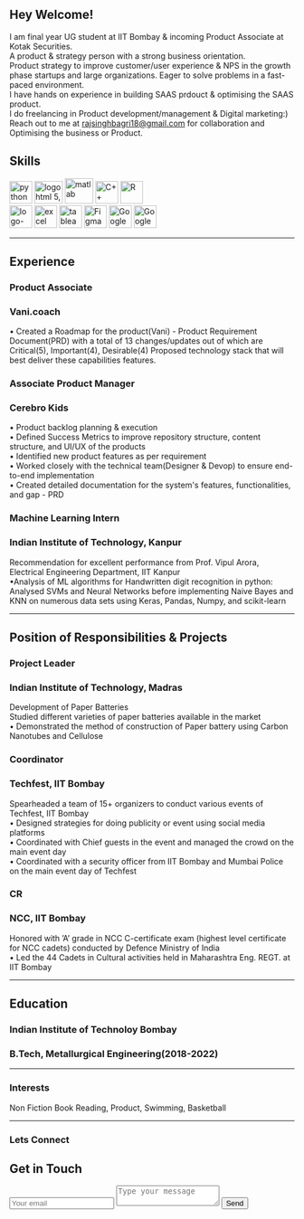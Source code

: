 ## Hey Welcome!

I am final year UG student at IIT Bombay & incoming Product Associate at Kotak Securities.
<br>
A product & strategy person with a strong business orientation.
<br>
Product strategy to improve customer/user experience & NPS in the growth phase startups and large organizations. Eager to solve problems in a fast-paced environment. 
<br>
I have hands on experience in building SAAS prdouct & optimising the SAAS product.
<br>
I do freelancing in Product development/management & Digital marketing:) Reach out to me at rajsinghbagri18@gmail.com for collaboration and Optimising the business or Product.




## Skills

<p align = 'left'>
  <img src='https://www.python.org/static/community_logos/python-logo-master-v3-TM.png' alt ='python' height='40' width='auto'>
  <img src="https://www.freepnglogos.com/uploads/javascript/logo-html-5-css-javascript-source-code-for-the-taking-23.png" width="50" height='40' alt="logo html 5, css, javascript source code for the taking">
  <img src= 'https://user-images.githubusercontent.com/98072911/150570441-2fcbc7f6-a46a-4b85-b378-c70303cbc1bb.png' alt ='matlab' height='45' width='50'>
  
  <img src= 'https://user-images.githubusercontent.com/98072911/150562683-5d1a054d-8d1f-4b30-9712-8dbf67bf7779.svg' alt ='C++' height='40' width='auto'>
    <img src='https://user-images.githubusercontent.com/98072911/150564130-ac60c50a-ac56-4ed9-867b-32ba24da4385.png' alt ='R' height='40' width='auto'>
   <br>
<img width="auto" height= '40' alt="logo-gradient-blue-jira" src="https://user-images.githubusercontent.com/98072911/150286408-ed19642b-42f2-4431-9bda-055f59ef2558.png">
  
   <img src='https://1000logos.net/wp-content/uploads/2020/08/Microsoft-Excel-Logo.png' alt ='excel' height='40' width='auto'>
 
  <img src='https://user-images.githubusercontent.com/98072911/150288629-020012f6-3a0e-4db0-92d5-e8efc5b96712.png' alt ='tableau' height='40' width='auto'> 
  <img src='https://user-images.githubusercontent.com/98072911/150289350-361c4eea-7fa1-4dcf-a6a2-6754a9b76612.png' alt ='Figma' height='40' width='auto'> 
  <img src='https://logodownload.org/wp-content/uploads/2019/08/google-adwords-logo-6.png' alt ='Google Ads' height='40' width='auto'>
  <img src='https://upload.wikimedia.org/wikipedia/commons/d/df/Googleanalyticsicon.png' alt ='Google Analytics' height='40' width='auto'>
  
  
  
  </p>

---

## Experience



### **Product Associate**
### Vani.coach

• Created a Roadmap for the product(Vani) - Product Requirement Document(PRD) with a total of 13 changes/updates out of which are Critical(5), Important(4), Desirable(4)
Proposed technology stack that will best deliver these capabilities features.

### **Associate Product Manager**
### Cerebro Kids

• Product backlog planning & execution
<br>
• Defined Success Metrics to improve repository structure, content structure, and UI/UX of the products
<br>
• Identified new product features as per requirement
<br>
• Worked closely with the technical team(Designer & Devop) to ensure end-to-end implementation
<br>
• Created detailed documentation for the system's features, functionalities, and gap - PRD
<br>

### **Machine Learning Intern** 
### Indian Institute of Technology, Kanpur

 Recommendation for excellent performance from Prof. Vipul Arora, Electrical Engineering Department, IIT Kanpur
 <br>
•Analysis of ML algorithms for Handwritten digit recognition in python: Analysed SVMs and Neural Networks before implementing Naive Bayes and KNN on numerous data sets using Keras, Pandas, Numpy, and scikit-learn

---

## Position of Responsibilities & Projects

### **Project Leader** 
### Indian Institute of Technology, Madras
  
 Development of Paper Batteries
 <br>
 Studied different varieties of paper batteries available in the market
 <br>
• Demonstrated the method of construction of Paper battery using Carbon Nanotubes and Cellulose

### **Coordinator** 
### Techfest, IIT Bombay

Spearheaded a team of 15+ organizers to conduct various events of Techfest, IIT Bombay
<br>
• Designed strategies for doing publicity or event using social media platforms
<br>
• Coordinated with Chief guests in the event and managed the crowd on the main event day
<br>
• Coordinated with a security officer from IIT Bombay and Mumbai Police on the main event day of Techfest

### **CR** 
### NCC, IIT Bombay

Honored with ’A’ grade in NCC C-certificate exam (highest level certificate for NCC cadets) conducted by Defence Ministry of India
<br>
• Led the 44 Cadets in Cultural activities held in Maharashtra Eng. REGT. at IIT Bombay

---

## Education

### **Indian Institute of Technoloy Bombay**
### B.Tech, Metallurgical Engineering(2018-2022)


---

### Interests
Non Fiction Book Reading, Product, Swimming, Basketball

---

### Lets Connect 
<div id="contact">
        <h2>Get in Touch</h2>
        <div id="contact-form">
                <form action="https://formspree.io/f/mrgjeyyz" method="POST">
                <input type="hidden" name="_subject" value="Contact request from personal website" />
                <input type="email" name="_replyto" placeholder="Your email" required>
                <textarea name="message" placeholder="Type your message" required></textarea>
                <button type="submit">Send</button>
            </form>
        </div>
    </div>

